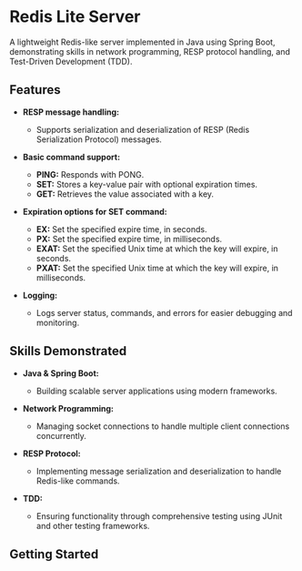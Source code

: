 # Redis Lite Server

A lightweight Redis-like server implemented in Java using Spring Boot, demonstrating skills in network programming, RESP protocol handling, and Test-Driven Development (TDD).

## Features

- **RESP message handling:**
  - Supports serialization and deserialization of RESP (Redis Serialization Protocol) messages.
  
- **Basic command support:**
  - **PING:** Responds with PONG.
  - **SET:** Stores a key-value pair with optional expiration times.
  - **GET:** Retrieves the value associated with a key.

- **Expiration options for SET command:**
  - **EX:** Set the specified expire time, in seconds.
  - **PX:** Set the specified expire time, in milliseconds.
  - **EXAT:** Set the specified Unix time at which the key will expire, in seconds.
  - **PXAT:** Set the specified Unix time at which the key will expire, in milliseconds.

- **Logging:**
  - Logs server status, commands, and errors for easier debugging and monitoring.

## Skills Demonstrated

- **Java & Spring Boot:**
  - Building scalable server applications using modern frameworks.
  
- **Network Programming:**
  - Managing socket connections to handle multiple client connections concurrently.

- **RESP Protocol:**
  - Implementing message serialization and deserialization to handle Redis-like commands.

- **TDD:**
  - Ensuring functionality through comprehensive testing using JUnit and other testing frameworks.

## Getting Started
